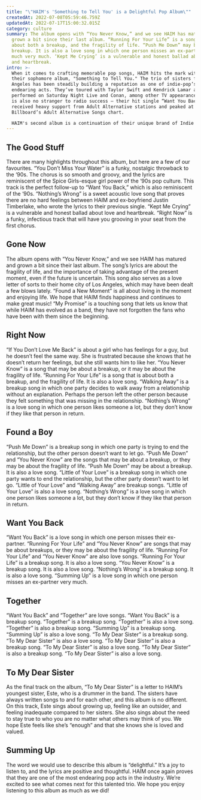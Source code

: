 ```yaml
---
title: "\"HAIM's 'Something to Tell You' is a Delightful Pop Album\""
createdAt: 2022-07-08T05:59:46.759Z
updatedAt: 2022-07-17T15:00:32.015Z
category: culture
summary: The album opens with “You Never Know,” and we see HAIM has matured and
  grown a bit since their last album. “Running For Your Life” is a song that is
  about both a breakup, and the fragility of life. “Push Me Down” may be about a
  breakup. It is also a love song in which one person misses an ex-partner very
  much very much. ‘Kept Me Crying’ is a vulnerable and honest ballad about love
  and heartbreak.
intro: >-
  When it comes to crafting memorable pop songs, HAIM hits the mark with
  their sophomore album, "Something to Tell You." The trio of sisters from Los
  Angeles has been steadily building a reputation as one of indie-pop’s most
  endearing acts. They’ve toured with Taylor Swift and Kendrick Lamar and
  performed on Saturday Night Live and Conan, among other TV appearances. HAIM
  is also no stranger to radio success – their hit single “Want You Back”
  received heavy support from Adult Alternative stations and peaked at #9 on
  Billboard’s Adult Alternative Songs chart. 

  HAIM's second album is a continuation of their unique brand of Indie Pop that takes inspiration from '90s R&B and Electronica while keeping things fresh with thoughtful lyrics and melodies. The band's lead singer, Danielle “Dani” HAIM Cohen, is once again responsible for writing almost all the lyrics on this record (with some help from her sisters Alana and Este).
---
```


## The Good Stuff

There are many highlights throughout this album, but here are a few of our favourites. “You Don’t Miss Your Water” is a funky, nostalgic throwback to the ‘90s. The chorus is so smooth and groovy, and the lyrics are reminiscent of the Spice Girls-esque girl power of the ‘90s pop culture. This track is the perfect follow-up to “Want You Back,” which is also reminiscent of the ‘90s. “Nothing’s Wrong” is a sweet acoustic love song that proves there are no hard feelings between HAIM and ex-boyfriend Justin Timberlake, who wrote the lyrics to their previous single. “Kept Me Crying” is a vulnerable and honest ballad about love and heartbreak. “Right Now” is a funky, infectious track that will have you grooving in your seat from the first chorus.

## Gone Now

The album opens with “You Never Know,” and we see HAIM has matured and grown a bit since their last album. The song’s lyrics are about the fragility of life, and the importance of taking advantage of the present moment, even if the future is uncertain. This song also serves as a love letter of sorts to their home city of Los Angeles, which may have been dealt a few blows lately. “Found a New Moment” is all about living in the moment and enjoying life. We hope that HAIM finds happiness and continues to make great music! “My Promise” is a touching song that lets us know that while HAIM has evolved as a band, they have not forgotten the fans who have been with them since the beginning.

## Right Now

“If You Don’t Love Me Back” is about a girl who has feelings for a guy, but he doesn’t feel the same way. She is frustrated because she knows that he doesn’t return her feelings, but she still wants him to like her. “You Never Know” is a song that may be about a breakup, or it may be about the fragility of life. “Running For Your Life” is a song that is about both a breakup, and the fragility of life. It is also a love song. “Walking Away” is a breakup song in which one party decides to walk away from a relationship without an explanation. Perhaps the person left the other person because they felt something that was missing in the relationship. “Nothing’s Wrong” is a love song in which one person likes someone a lot, but they don’t know if they like that person in return.

## Found a Boy

“Push Me Down” is a breakup song in which one party is trying to end the relationship, but the other person doesn’t want to let go. “Push Me Down” and “You Never Know” are the songs that may be about a breakup, or they may be about the fragility of life. “Push Me Down” may be about a breakup. It is also a love song. “Little of Your Love” is a breakup song in which one party wants to end the relationship, but the other party doesn’t want to let go. “Little of Your Love” and “Walking Away” are breakup songs. “Little of Your Love” is also a love song. “Nothing’s Wrong” is a love song in which one person likes someone a lot, but they don’t know if they like that person in return.

## Want You Back

“Want You Back” is a love song in which one person misses their ex-partner. “Running For Your Life” and “You Never Know” are songs that may be about breakups, or they may be about the fragility of life. “Running For Your Life” and “You Never Know” are also love songs. “Running For Your Life” is a breakup song. It is also a love song. “You Never Know” is a breakup song. It is also a love song. “Nothing’s Wrong” is a breakup song. It is also a love song. “Summing Up” is a love song in which one person misses an ex-partner very much.

## Together

“Want You Back” and “Together” are love songs. “Want You Back” is a breakup song. “Together” is a breakup song. “Together” is also a love song. “Together” is also a breakup song. “Summing Up” is a breakup song. “Summing Up” is also a love song. “To My Dear Sister” is a breakup song. “To My Dear Sister” is also a love song. “To My Dear Sister” is also a breakup song. “To My Dear Sister” is also a love song. “To My Dear Sister” is also a breakup song. “To My Dear Sister” is also a love song.

## To My Dear Sister

As the final track on the album, “To My Dear Sister” is a letter to HAIM’s youngest sister, Este, who is a drummer in the band. The sisters have always written songs to and for each other, and this album is no different. On this track, Este sings about growing up, feeling like an outsider, and feeling inadequate compared to her sisters. She also sings about the need to stay true to who you are no matter what others may think of you. We hope Este feels like she’s “enough” and that she knows she is loved and valued.

## Summing Up

The word we would use to describe this album is “delightful.” It’s a joy to listen to, and the lyrics are positive and thoughtful. HAIM once again proves that they are one of the most endearing pop acts in the industry. We’re excited to see what comes next for this talented trio. We hope you enjoy listening to this album as much as we did!
